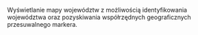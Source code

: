 Wyświetlanie mapy województw z możliwością identyfikowania województwa oraz pozyskiwania współrzędnych geograficznych przesuwalnego markera.
